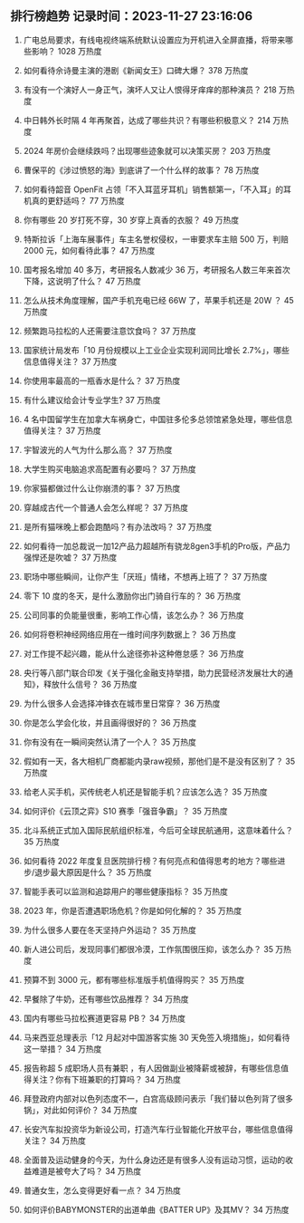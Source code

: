 
## 排行榜趋势 记录时间：2023-11-27 23:16:06
  
  1. 广电总局要求，有线电视终端系统默认设置应为开机进入全屏直播，将带来哪些影响？ 1028 万热度
    
  2. 如何看待佘诗曼主演的港剧《新闻女王》口碑大爆？ 378 万热度
    
  3. 有没有一个演好人一身正气，演坏人又让人恨得牙痒痒的那种演员？ 218 万热度
    
  4. 中日韩外长时隔 4 年再聚首，达成了哪些共识？有哪些积极意义？ 214 万热度
    
  5. 2024 年房价会继续跌吗？出现哪些迹象就可以决策买房？ 203 万热度
    
  6. 曹保平的《涉过愤怒的海》到底讲了一个什么样的故事？ 78 万热度
    
  7. 如何看待韶音 OpenFit 占领「不入耳蓝牙耳机」销售额第一，「不入耳」的耳机真的更舒适吗？ 77 万热度
    
  8. 你有哪些 20 岁打死不穿，30 岁穿上真香的衣服？ 49 万热度
    
  9. 特斯拉诉「上海车展事件」车主名誉权侵权，一审要求车主赔 500 万，判赔 2000 元，如何看待此事？ 47 万热度
    
  10. 国考报名增加 40 多万，考研报名人数减少 36 万，考研报名人数三年来首次下降，这说明了什么？ 47 万热度
    
  11. 怎么从技术角度理解，国产手机充电已经 66W 了，苹果手机还是 20W ？ 45 万热度
    
  12. 频繁跑马拉松的人还需要注意饮食吗？ 37 万热度
    
  13. 国家统计局发布「10 月份规模以上工业企业实现利润同比增长 2.7%」，哪些信息值得关注？ 37 万热度
    
  14. 你使用率最高的一瓶香水是什么？ 37 万热度
    
  15. 有什么建议给会计专业学生? 37 万热度
    
  16. 4 名中国留学生在加拿大车祸身亡，中国驻多伦多总领馆紧急处理，哪些信息值得关注？ 37 万热度
    
  17. 宇智波光的人气为什么那么高？ 37 万热度
    
  18. 大学生购买电脑追求高配置有必要吗？ 37 万热度
    
  19. 你家猫都做过什么让你崩溃的事？ 37 万热度
    
  20. 穿越成古代一个普通人会怎么样呢？ 37 万热度
    
  21. 是所有猫咪晚上都会跑酷吗？有办法改吗？ 37 万热度
    
  22. 如何看待一加总裁说一加12产品力超越所有骁龙8gen3手机的Pro版，产品力强悍还是吹嘘？ 37 万热度
    
  23. 职场中哪些瞬间，让你产生「厌班」情绪，不想再上班了？ 37 万热度
    
  24. 零下 10 度的冬天，是什么激励你出门骑自行车的？ 36 万热度
    
  25. 公司同事的负能量很重，影响工作心情，该怎么办？ 36 万热度
    
  26. 如何将卷积神经网络应用在一维时间序列数据上？ 36 万热度
    
  27. 对工作提不起兴趣，能从什么途径弥补这种倦怠感？ 36 万热度
    
  28. 央行等八部门联合印发《关于强化金融支持举措，助力民营经济发展壮大的通知》，释放什么信号？ 36 万热度
    
  29. 为什么很多人会选择冲锋衣在城市里日常穿？ 36 万热度
    
  30. 你是怎么学会化妆，并且画得很好的？ 36 万热度
    
  31. 你有没有在一瞬间突然认清了一个人？ 35 万热度
    
  32. 假如有一天，各大相机厂商都能内录raw视频，那他们是不是没有区别了？ 35 万热度
    
  33. 给老人买手机，买传统老人机还是智能手机？应该怎么选？ 35 万热度
    
  34. 如何评价《云顶之弈》S10 赛季「强音争霸」？ 35 万热度
    
  35. 北斗系统正式加入国际民航组织标准，今后可全球民航通用，这意味着什么？ 35 万热度
    
  36. 如何看待 2022 年度复旦医院排行榜？有何亮点和值得思考的地方？哪些进步/退步最大原因是什么？ 35 万热度
    
  37. 智能手表可以监测和追踪用户的哪些健康指标？ 35 万热度
    
  38. 2023 年，你是否遭遇职场危机？你是如何化解的？ 35 万热度
    
  39. 为什么很多人要在冬天坚持户外运动？ 35 万热度
    
  40. 新人进公司后，发现同事们都很冷漠，工作氛围很压抑，该怎么办？ 35 万热度
    
  41. 预算不到 3000 元，都有哪些标准版手机值得购买？ 35 万热度
    
  42. 早餐除了牛奶，还有哪些饮品推荐？ 34 万热度
    
  43. 国内有哪些马拉松赛道更容易 PB？ 34 万热度
    
  44. 马来西亚总理表示「12 月起对中国游客实施 30 天免签入境措施」，如何看待这一举措？ 34 万热度
    
  45. 报告称超 5 成职场人员有兼职 ，有人因做副业被降薪或被辞，有哪些信息值得关注？你有下班兼职的打算吗？ 34 万热度
    
  46. 拜登政府内部对以色列态度不一，白宫高级顾问表示「我们替以色列背了很多锅」，对此如何评价？ 34 万热度
    
  47. 长安汽车拟投资华为新设公司，打造汽车行业智能化开放平台，哪些信息值得关注？ 34 万热度
    
  48. 全面普及运动健身的今天，为什么身边还是有很多人没有运动习惯，运动的收益难道是被夸大了吗？ 34 万热度
    
  49. 普通女生，怎么变得更好看一点？ 34 万热度
    
  50. 如何评价BABYMONSTER的出道单曲《BATTER UP》及其MV？ 34 万热度
    